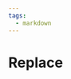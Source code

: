 ```yaml
---
tags:
  - markdown
---
```


# Replace

<include repo_url="https://github.com/foliant-docs/foliantcontrib.replace.git" path="README.md" sethead="2" nohead="true"></include>
